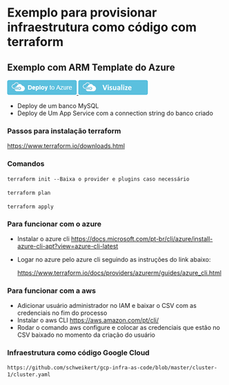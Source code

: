# Exemplo para provisionar infraestrutura como código com terraform

## Exemplo com ARM Template do Azure

<a href="https://portal.azure.com/#create/Microsoft.Template/uri/https%3A%2F%2Fraw.githubusercontent.com%2Fsergioprates%2Fexemplo-terraform%2Fmaster%2Fazure-arm%2Fazuredeploy.json" target="_blank">
<img src="https://raw.githubusercontent.com/Azure/azure-quickstart-templates/master/1-CONTRIBUTION-GUIDE/images/deploytoazure.png"/>
</a><a href="http://armviz.io/#/?load=https%3A%2F%2Fraw.githubusercontent.com%2Fsergioprates%2Fexemplo-terraform%2Fmaster%2Fazure-arm%2Fazuredeploy.json" target="_blank">
<img src="https://raw.githubusercontent.com/Azure/azure-quickstart-templates/master/1-CONTRIBUTION-GUIDE/images/visualizebutton.png"/>
</a>

* Deploy de um banco MySQL
* Deploy de Um App Service com a connection string do banco criado


### Passos para instalação terraform

https://www.terraform.io/downloads.html


### Comandos

    terraform init --Baixa o provider e plugins caso necessário

    terraform plan

    terraform apply

### Para funcionar com o azure

* Instalar o azure cli https://docs.microsoft.com/pt-br/cli/azure/install-azure-cli-apt?view=azure-cli-latest
* Logar no azure pelo azure cli seguindo as instruções do link abaixo:

    https://www.terraform.io/docs/providers/azurerm/guides/azure_cli.html

### Para funcionar com a aws

* Adicionar usuário administrador no IAM e baixar o CSV com as credenciais no fim do processo
* Instalar o aws CLI https://aws.amazon.com/pt/cli/
* Rodar o comando aws configure e colocar as credenciais que estão no CSV baixado no momento da criação do usuário

### Infraestrutura como código Google Cloud

    https://github.com/schweikert/gcp-infra-as-code/blob/master/cluster-1/cluster.yaml